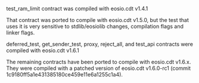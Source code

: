 test_ram_limit contract was compiled with eosio.cdt v1.4.1

That contract was ported to compile with eosio.cdt v1.5.0, but the test that uses it is very sensitive to stdlib/eosiolib changes, compilation flags and linker flags.

deferred_test, get_sender_test, proxy, reject_all, and test_api contracts were compiled with eosio.cdt v1.6.1

The remaining contracts have been ported to compile with eosio.cdt v1.6.x. They were compiled with a patched version of eosio.cdt v1.6.0-rc1 (commit 1c9180ff5a1e431385180ce459e11e6a1255c1a4).
